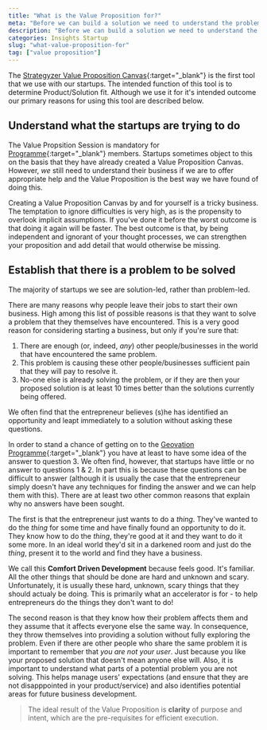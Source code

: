 ```yaml
---
title: "What is the Value Proposition for?"
meta: "Before we can build a solution we need to understand the problem. Then we can test how well our solution fits the problem."
description: "Before we can build a solution we need to understand the problem. Then we can test how well our solution fits the problem."
categories: Insights Startup
slug: "what-value-proposition-for"
tag: ["value proposition"]
---
```


The [Strategyzer Value Proposition Canvas](https://assets.strategyzer.com/assets/resources/the-value-proposition-canvas-instruction-manual.pdf){:target="_blank"} is the first tool that we use with our startups.  The intended function of this tool is to determine Product/Solution fit.  Although we use it for it's intended outcome our primary reasons for using this tool are described below.


## Understand what the startups are trying to do
The Value Propsition Session is mandatory for [Programme](https://geovation.uk/accelerator/){:target="_blank"} members.  Startups sometimes object to this on the basis that they have already created a Value Proposition Canvas. However, *we* still need to understand their business if we are to offer appropriate help and the Value Proposition is the best way we have found of doing this.

Creating a Value Proposition Canvas by and for yourself is a tricky business. The temptation to ignore difficulties is very high, as is the propensity to overlook implicit assumptions.  If you've done it before the worst outcome is that doing it again will be faster.  The best outcome is that, by being independent and ignorant of your thought processes, we can strengthen your proposition and add detail that would otherwise be missing.   


## Establish that there is a problem to be solved
The majority of startups we see are solution-led, rather than problem-led.

There are many reasons why people leave their jobs to start their own business.  High among this list of possible reasons is that they want to solve a problem that they themselves have encountered.  This is a very good reason for considering starting a business, but only if you're sure that:

 1. There are enough (or, indeed, *any*) other people/businesses in the world that have encountered the same problem.
 2. This problem is causing these other people/businesses sufficient pain that they will pay to resolve it.
 3. No-one else is already solving the problem, or if they are then your proposed solution is at least 10 times better than the solutions currently being offered.

We often find that the entrepreneur believes (s)he has identified an opportunity and leapt immediately to a solution without asking these questions.

In order to stand a chance of getting on to the [Geovation Programme](https://geovation.uk/accelerator/){:target="_blank"} you have at least to have some idea of the answer to question 3. We often find, however, that startups have little or no answer to questions 1 & 2.  In part this is because these questions can be difficult to answer (although it is usually the case that the entrepreneur simply doesn't have any techniques for finding the answer and we can help them with this).  There are at least two other common reasons that explain why no answers have been sought.

The first is that the entrepreneur just wants to do a *thing*.  They've wanted to do the *thing* for some time and have finally found an opportunity to do it.  They know how to do the *thing*, they're good at it and they want to do it some more. In an ideal world they'd sit in a darkened room and just do the *thing*, present it to the world and find they have a business.

We call this **Comfort Driven Development** because feels good. It's familiar. All the other things that should be done are hard and unknown and scary.  Unfortunately, it is usually these hard, unknown, scary things that they should actualy be doing.  This is primarily what an accelerator is for - to help entrepreneurs  do the things they don't want to do!

The second reason is that they know how their problem affects them and they assume that it affects everyone else the same way.  In consequence, they throw themselves into providing a solution without fully exploring the problem.  Even if there are other people who share the same problem it is important to remember that *you are not your user*.  Just because you like your proposed solution that doesn't mean anyone else will.  Also, it is important to understand what parts of a potential problem you are not solving.  This helps manage users' expectations (and ensure that they are not disapppointed in your product/service) and also identifies potential areas for future business development.

> The ideal result of the Value Proposition is **clarity** of purpose and intent, which are the pre-requisites for efficient execution.